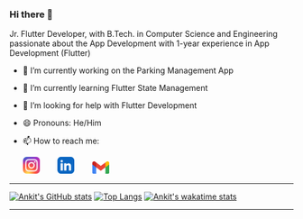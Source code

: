 ### Hi there 👋
Jr. Flutter Developer, with B.Tech. in Computer Science and Engineering passionate about the App Development with 1-year experience in App Development (Flutter)

- 🔭 I’m currently working on the Parking Management App
- 🌱 I’m currently learning Flutter State Management
- 🤔 I’m looking for help with Flutter Development
- 😄 Pronouns: He/Him
- 📫 How to reach me: 

     [<img src="insta.png" width="30">](https://www.instagram.com/s.ankit1140/) &nbsp;&nbsp;&nbsp;&nbsp;&nbsp;&nbsp;
     [<img src="linkedin.png" width="30">](https://www.linkedin.com/in/ankit-singh-012929169/) &nbsp;&nbsp;&nbsp;&nbsp;&nbsp;&nbsp;
     [<img src="gmail.png" width="30">](mailto:s.ankit1140@gmail.com)

<hr>

[![Ankit's GitHub stats](https://github-readme-stats.vercel.app/api?username=nitrotechie)](https://github.com/nitrotechie/github-readme-stats)                  [![Top Langs](https://github-readme-stats.vercel.app/api/top-langs/?username=nitrotechie&layout=compact)](https://github.com/nitrotechie/github-readme-stats) [![Ankit's wakatime stats](https://github-readme-stats.vercel.app/api/wakatime?username=nitrotechie1140&range=last_7_days)](https://github.com/nitrotechie/github-readme-stats)

<hr>
